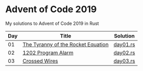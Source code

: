 # Advent of Code 2019

My solutions to Advent of Code 2019 in Rust

| Day | Title | Solution |
|-----|-------|----------|
| 01 | [The Tyranny of the Rocket Equation](https://adventofcode.com/2019/day/1)    | [day01.rs](src/solutions/day01.rs) |
| 02 | [1202 Program Alarm](https://adventofcode.com/2019/day/2)                    | [day02.rs](src/solutions/day02.rs) |
| 03 | [Crossed Wires](https://adventofcode.com/2019/day/3)                         | [day03.rs](src/solutions/day03.rs) |